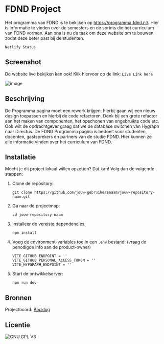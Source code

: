 # FDND Project

Het programma van FDND is te bekijken op https://programma.fdnd.nl/. Hier is informatie te vinden over de semesters en de sprints die het curriculum van FDND vormen. Aan ons is nu de taak om deze website om te bouwen zodat deze beter past bij de studenten.

`Netlify Status`

## Screenshot
De website live bekijken kan ook! Klik hiervoor op de link: `Live Link here`

![image](https://github.com/user-attachments/assets/8b02d733-98d2-45e9-83c6-6c7356bd148a)

## Beschrijving
De Programma pagina moet een rework krijgen, hierbij gaan wij een nieuw design toepassen en hierbij de code refactoren. Denk bij een grote refactor aan het maken van componenten, het opschonen van ongebruikte code etc. Ook wilt de opdrachtgever graag dat we de database switchen van Hygraph naar Directus. De FDND Programma pagina is bedoelt voor studenten, docenten, gastsprekers en partners van de studie FDND. Hier kunnen ze alle informatie vinden over het curriculum van FDND.

## Installatie
Mocht je dit project lokaal willen opzetten? Dat kan! Volg dan de volgende stappen: 
1. Clone de repository:
   ````
   git clone https://github.com/jouw-gebruikersnaam/jouw-repository-naam.git
   ````
2. Ga naar de projectmap:
   ````
   cd jouw-repository-naam
   ````
3. Installeer de vereiste dependencies:
   ````
   npm install
   ````
4. Voeg de environment-variables toe in een `.env` bestand: (vraag de benodigde info aan de product-owner)
   ````
   VITE_GITHUB_ENDPOINT = ''
   VITE_GITHUB_PERSONAL_ACCESS_TOKEN = ''
   VITE_HYPGRAPH_ENDPOINT = ''
   ````
5. Start de ontwikkelserver:
   ````
   npm run dev
   ````

## Bronnen
Projectboard: [Backlog](https://github.com/orgs/fdnd-agency/projects/39)

## Licentie
![GNU GPL V3](https://www.gnu.org/graphics/gplv3-127x51.png)
